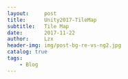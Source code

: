 ```yaml
---
layout:     post
title:      Unity2017-TileMap
subtitle:   Tile Map
date:       2017-11-22
author:     Lzx
header-img: img/post-bg-re-vs-ng2.jpg
catalog: true
tags:
    - Blog
---
```

